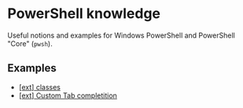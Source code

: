 # PowerShell knowledge

Useful notions and examples for Windows PowerShell and PowerShell "Core" (`pwsh`).

## Examples

- [[ext] classes](https://github.com/dahlbyk/posh-git/blob/master/src/PoshGitTypes.ps1)
- [[ext] Custom Tab completition](https://github.com/dahlbyk/posh-git/blob/master/src/GitTabExpansion.ps1)
